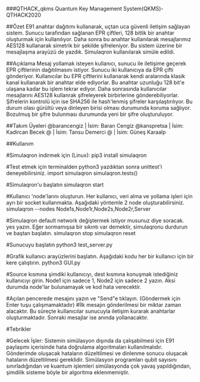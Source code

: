 ###QTHACK_qkms
Quantum Key Management System(QKMS)-QTHACK2020

##Özet
E91 anahtar dağıtımı kullanarak, uçtan uca güvenli iletişim sağlayan sistem. Sunucu tarafından sağlanan EPR çiftleri, 128 bitlik bir anahtar oluşturmak için kullanılıyor. Daha sonra bu anahtar kullanılarak mesajlarımız AES128 kullanarak simetrik bir şekilde şifreleniyor. Bu sistem üzerine bir mesajlaşma arayüzü de yazdık. Simulaqron kullanılarak simüle edildi.

##Açıklama
Mesaj yollamak isteyen kullanıcı, sunucu ile iletişime geçerek EPR çiftlerinin dağıtılmasını istiyor. Sunucu iki kullanıcıya da EPR çifti gönderiyor. Kullanıcılar bu EPR çiftlerini kullanarak kendi aralarında klasik kanal kullanarak bir anahtar elde ediyorlar. Bu anahtar uzunluğu 128 bit'e ulaşana kadar bu işlem tekrar ediyor. Daha sonrasında kullanıcılar mesajlarını AES128 kullanrak şifreleyerek birbirlerine gönderebiliyorlar. Şifrelerin kontrolü için ise SHA256 ile hash'lenmiş şifreler karşılaştırılıyor. Bu durum olası gürültü veya dinleyen birisi olması durumunda koruma sağlıyor. Bozulmuş bir şifre bulunması durumunda yeni bir şifre oluşturuluyor.

##Takım Üyeleri
@barancengiz | İsim: Baran Cengiz
@kanspretsa | İsim: Kadircan Becek
@ | İsim: Tansu Demerci
@ | İsim: Güneş Karaalp


##Kullanım

#Simulaqron indirmek için (Linux):
pip3 install simulaqron

#Test etmek için terminalden python3 yazdıktan sonra unittest'i deneyebilirsiniz.
import simulaqron
simulaqron.tests()

#Simulaqron'u başlatın
simulaqron start

#Kullanıcı 'node'larını oluşturun. Her kullanıcı, veri alma ve yollama işleri için ayrı bir socket kullanmakta. Aşağıdaki yöntemle 2 node oluşturabilirsiniz.
simulaqron --nodes Node1s,Node1r,Node2s,Node2r,Server

#Simulaqron default network değiştermek istiyor musunuz diye soracak. yes yazın. Eğer sormamışsa bir sıkıntı var demektir, simulaqronu durdurun ve baştan başlatın.
simulaqron stop
simulaqron reset

#Sunucuyu başlatın
python3 test_server.py

#Grafik kullanıcı arayüzlerini başlatın. Aşağıdaki kodu her bir kullanıcı için bir kere çalıştırın. 
python3 GUI.py

#Source kısmına şimdiki kullanıcıyı, dest kısmına konuşmak istediğiniz kullanıcıyı girin. Node1 için sadece 1, Node2 için sadece 2 yazın. Aksi durumda node'lar bulunamayak ve kod hata verecektir.

#Açılan pencerede mesajını yazın ve "Send"e tıklayın. (Göndermek için Enter tuşu çalışmamaktadır)
#İlk mesajın gönderilmesi bir miktar zaman alacaktır. Bu süreçte kullanıcılar sunucuyla iletişim kurarak anahtarlar oluşturmaktadır. Sonraki mesajlar ise anında yollanacaktır.

#Tebrikler

#Gelecek İşler: Sistemin simülasyon dışında da çalışabilmesi için E91 paylaşımı içerisinde hata doğrulama algoritmaları kullanılmalıdır. Gönderimde oluşacak hataların düzeltilmesi ve dinlenme sonucu oluşacak hataların düzeltilmesi gereklidir. Simülasyon programları qubit sayısını sınırladığından ve kuantum işlemleri simülasyonda çok yavaş yapıldığından, şimdilik sisteme böyle bir algoritma eklenmemiştir.
